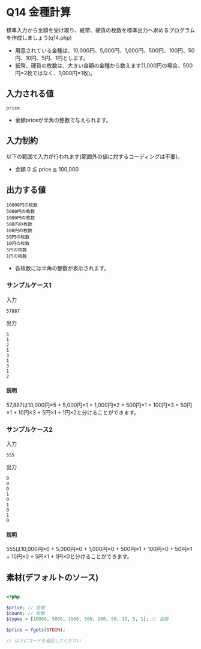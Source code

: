 # Q14 金種計算
標準入力から金額を受け取り、紙幣、硬貨の枚数を標準出力へ求めるプログラムを作成しましょう(q14.php)
- 用意されている金種は、10,000円、5,000円、1,000円、500円、100円、50円、10円、5円、1円とします。
- 紙幣、硬貨の枚数は、大きい金額の金種から数えます(1,000円の場合、500円×2枚ではなく、1,000円×1枚)。

## 入力される値
```
price
```
- 金額priceが半角の整数で与えられます。

## 入力制約
以下の範囲で入力が行われます(範囲外の値に対するコーディングは不要)。
- 金額 0 ≦ price ≦ 100,000

## 出力する値
```
10000円の枚数
5000円の枚数
1000円の枚数
500円の枚数
100円の枚数
50円の枚数
10円の枚数
5円の枚数
1円の枚数
```
- 各枚数には半角の整数が表示されます。

### サンプルケース1

入力
```
57887
```

出力
```
5
1
2
1
3
1
3
1
2
```
#### 説明
57,887は10,000円×5 + 5,000円×1 + 1,000円×2 + 500円×1 + 100円×3 + 50円×1 + 10円×3 + 5円×1 + 1円×2と分けることができます。

### サンプルケース2

入力
```
555
```

出力
```
0
0
0
1
0
1
0
1
0
```
#### 説明
555は10,000円×0 + 5,000円×0 + 1,000円×0 + 500円×1 + 100円×0 + 50円×1 + 10円×0 + 5円×1 + 1円×0と分けることができます。

## 素材(デフォルトのソース)
``` php

<?php

$price; // 金額
$count; // 枚数
$types = [10000, 5000, 1000, 500, 100, 50, 10, 5, 1]; // 金額

$price = fgets(STDIN);

// 以下にコードを追記してください

```
